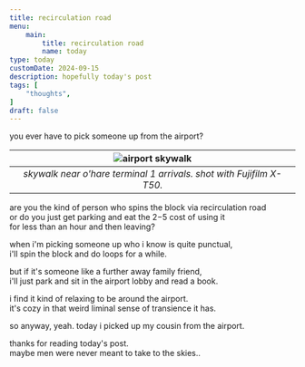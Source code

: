 ```yaml
---
title: recirculation road
menu:
    main:
        title: recirculation road
        name: today
type: today
customDate: 2024-09-15
description: hopefully today's post
tags: [
    "thoughts",
]
draft: false
---
```


you ever have to pick someone up from the airport?

| ![airport skywalk](https://live.staticflickr.com/65535/53997128392_ac0067b98a_b.jpg) | 
|:--:| 
| *skywalk near o'hare terminal 1 arrivals. shot with Fujifilm X-T50.* |

are you the kind of person who spins the block via recirculation road\
or do you just get parking and eat the $2-$5 cost of using it\
for less than an hour and then leaving?

when i'm picking someone up who i know is quite punctual,\
i'll spin the block and do loops for a while.

but if it's someone like a further away family friend,\
i'll just park and sit in the airport lobby and read a book.

i find it kind of relaxing to be around the airport.\
it's cozy in that weird liminal sense of transience it has.

so anyway, yeah. today i picked up my cousin from the airport.

thanks for reading today's post.\
maybe men were never meant to take to the skies..

